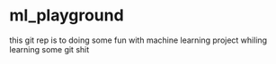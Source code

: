 ml_playground
=============

this git rep is to doing some fun with machine learning project whiling learning some git shit


